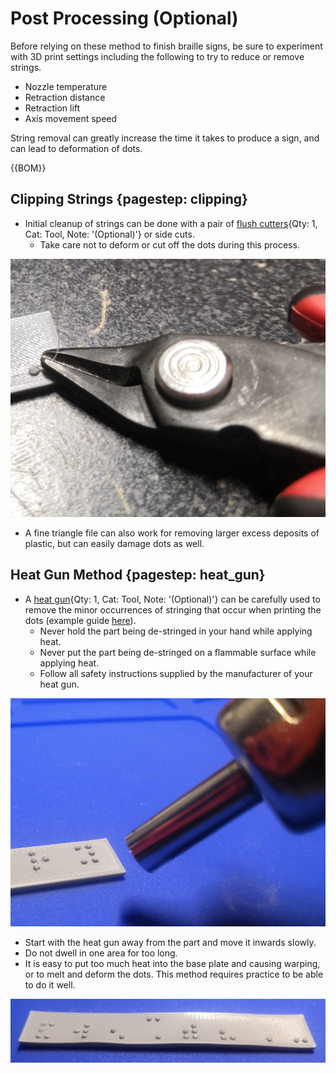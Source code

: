 [flush cutters]:Tools.yaml#FlushCutters
[heat gun]:Tools.yaml#HeatGun

# Post Processing (Optional)

Before relying on these method to finish braille signs, be sure to experiment with 3D print settings including the following to try to reduce or remove strings.

* Nozzle temperature
* Retraction distance
* Retraction lift
* Axis movement speed

String removal can greatly increase the time it takes to produce a sign, and can lead to deformation of dots.

{{BOM}}

## Clipping Strings {pagestep: clipping}

* Initial cleanup of strings can be done with a pair of [flush cutters]{Qty: 1, Cat: Tool, Note: '(Optional)'} or side cuts.
    * Take care not to deform or cut off the dots during this process.

![Removing strings with sidecuts](images/braille_sign_generator_remove_strings_with_sidecuts.jpg)

* A fine triangle file can also work for removing larger excess deposits of plastic, but can easily damage dots as well.

## Heat Gun Method {pagestep: heat_gun}

* A [heat gun]{Qty: 1, Cat: Tool, Note: '(Optional)'} can be carefully used to remove the minor occurrences of stringing that occur when printing the dots (example guide [here](https://www.fabbaloo.com/blog/2017/12/8/pro-tip-an-easy-way-to-remove-stringies-from-your-3d-print)).
    * Never hold the part being de-stringed in your hand while applying heat.
    * Never put the part being de-stringed on a flammable surface while applying heat.
    * Follow all safety instructions supplied by the manufacturer of your heat gun.

![Removing strings with heat gun](images/braille_sign_generator_heat_gun.png)

* Start with the heat gun away from the part and move it inwards slowly.
* Do not dwell in one area for too long.
* It is easy to put too much heat into the base plate and causing warping, or to melt and deform the dots. This method requires practice to be able to do it well.

![Braille sign warped from too much heat](images/braille_sign_generator_warped_sign.png)
